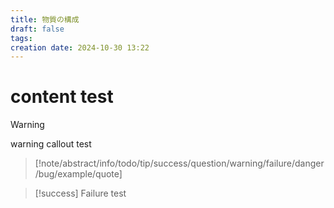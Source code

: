 ```yaml
---
title: 物質の構成
draft: false
tags: 
creation date: 2024-10-30 13:22
---
```

# content test
> [!warning]
> warning callout test
>>[!note/abstract/info/todo/tip/success/question/warning/failure/danger/bug/example/quote]

>[!success] Failure
>test

